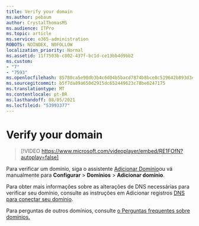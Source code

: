 ```yaml
---
title: Verify your domain
ms.author: pebaum
author: CrystalThomasMS
ms.audience: ITPro
ms.topic: article
ms.service: o365-administration
ROBOTS: NOINDEX, NOFOLLOW
localization_priority: Normal
ms.assetid: 11f7503b-c802-437f-bc1d-ce13bb4d9bb2
ms.custom:
- "7"
- "7593"
ms.openlocfilehash: 85780ca5e90db3b4c6d04b5bacd7874b8bce0c519642b893d34bc873dc689c83
ms.sourcegitcommit: b5f7da89a650d2915dc652449623c78be6247175
ms.translationtype: MT
ms.contentlocale: pt-BR
ms.lasthandoff: 08/05/2021
ms.locfileid: "53993377"
---
```

# <a name="verify-your-domain"></a>Verify your domain

> [!VIDEO https://www.microsoft.com/videoplayer/embed/RE1FOfN?autoplay=false]

Para verificar um domínio, siga o assistente [Adicionar Domínio](https://admin.microsoft.com/Adminportal#/Domains/Wizard)ou vá manualmente para **Configurar**  >  **Domínios**  >  **Adicionar domínio**.

Para obter mais informações sobre as alterações de DNS necessárias para verificar seu domínio, consulte as instruções em Adicionar registros [DNS para conectar seu domínio](https://docs.microsoft.com/microsoft-365/admin/get-help-with-domains/create-dns-records-at-any-dns-hosting-provider).

Para perguntas de outros domínios, consulte [o Perguntas frequentes sobre domínios.](https://docs.microsoft.com/microsoft-365/admin/setup/domains-faq)

